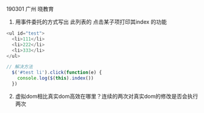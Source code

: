 190301 广州 晓教育
1. 用事件委托的方式写出 此列表的 点击某子项打印其index 的功能
``` javascript
<ul id="test">
  <li>111</li>
  <li>222</li>
  <li>333</li>
</ul>

// 解决方法
  $('#test li').click(function(e) {
    console.log($(this).index())
  })

```

2. 虚拟dom相比真实dom高效在哪里？连续的两次对真实dom的修改是否会执行两次


